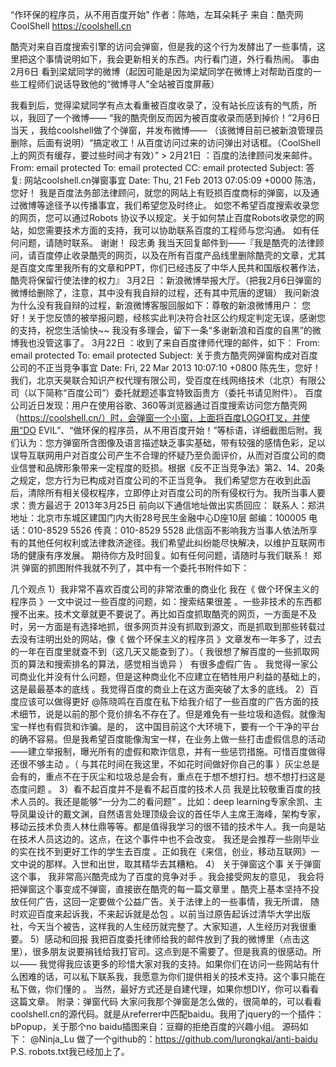 “作环保的程序员，从不用百度开始”
作者：陈皓，左耳朵耗子
来自：酷壳网 CoolShell https://coolshell.cn

酷壳对来自百度搜索引擎的访问会弹窗，但是我的这个行为发酵出了一些事情，这里把这个事情说明如下，我会更新相关的东西。内行看门道，外行看热闹。
事由 2月6日 看到梁斌同学的微博（起因可能是因为梁斌同学在微博上对帮助百度的一些工程师们说话导致他的“微博寻人”全站被百度屏蔽）

我看到后，觉得梁斌同学有点太看重被百度收录了，没有站长应该有的气质，所以，我回了一个微博—— “我的酷壳倒反而因为被百度收录而感到掉价！”2月6日当天 ，我给coolshell做了个弹窗，并发布微博—— （该微博目前已被新浪管理员删除，后面有说明）“搞定收工！从百度访问过来的访问弹出对话框。（CoolShell上的网页有缓存，要过些时间才有效）” >
2月21日 ：百度的法律顾问发来邮件。
From: email protected To: email protected CC: email protected Subject: 
答复: 网站coolshell.cn弹窗事宜 Date: Thu, 21 Feb 2013 07:05:09 +0000 陈浩，您好！ 我是百度法务部法律顾问，就您的网站上有贬损百度商标的弹窗，以及通过微博等途径予以传播事宜，我们希望您及时终止。 如您不希望百度搜索收录您的网页，您可以通过Robots 协议予以规定。关于如何禁止百度Robots收录您的网站，如您需要技术方面的支持，我可以协助联系百度的工程师与您沟通。 如有任何问题，请随时联系。 谢谢！ 段志勇
我当天回复邮件到——『我是酷壳的法律顾问，请百度停止收录酷壳的网页，以及在所有百度产品线里删除酷壳的文章，尤其是百度文库里我所有的文章和PPT，你们已经违反了中华人民共和国版权著作法，酷壳将保留行使法律的权力』
3月2日 ：新浪微博举报大厅。（把我2月6日弹窗的微博给删除了，注意，其中没有我自辩的过程，还有其中荒唐的逻辑）
我问新浪为什么没有我自辩的过程，新浪微博客服回服如下：尊敬的新浪微博用户： 您好！关于您反馈的被举报问题，经核实此判决符合社区公约规定判定无误，感谢您的支持，祝您生活愉快~~
我没有多理会，留下一条“多谢新浪和百度的自黑”的微博我也没管这事了。
3月22日 ：收到了来自百度律师代理的邮件，如下：
From: email protected To: email protected Subject: 关于贵方酷壳网弹窗构成对百度公司的不正当竞争事宜 Date: Fri, 22 Mar 2013 10:07:10 +0800 陈先生，您好！ 我们，北京天昊联合知识产权代理有限公司，受百度在线网络技术（北京）有限公司（以下简称“百度公司”）委托就题述事宜特致函贵方（委托书请见附件）。 百度公司近日发现：用户在使用谷歌、360等浏览器通过百度搜索访问您方酷壳网（https://coolshell.cn/）时，会弹窗一个小窗，上面将百度LOGO打叉，并使用“DO EVIL”、“做环保的程序员，从不用百度开始！”等标语，详细截图后附。我们认为：您方弹窗所含图像及语言描述缺乏事实基础，带有较强的感情色彩，足以误导互联网用户对百度公司产生不合理的怀疑乃至负面评价，从而对百度公司的商业信誉和品牌形象带来一定程度的贬损。根据《反不正当竞争法》第2、14、20条之规定，您方行为已构成对百度公司的不正当竞争。 我们希望您方在收到此函后，清除所有相关侵权程序，立即停止对百度公司的所有侵权行为。我所当事人要求：贵方最迟于 2013年3月25日 前向以下通信地址做出实质回应： 联系人：郑洪 地址：北京市东城区建国门内大街28号民生金融中心D座10层 邮编：100005 电话：010-8529 5526 传真：010-8529 5528 此信函不影响我方当事人依法所享有的其他任何权利或法律救济途径。我们希望此纠纷能尽快解决，以维护互联网市场的健康有序发展。 期待你方及时回复。如有任何问题，请随时与我们联系！ 郑洪
弹窗的抓图附件我就不列了，其中有一个委托书附件如下：

几个观点
1）我非常不喜欢百度公司的非常浓重的商业化 我在《 做个环保主义的程序员 》一文中说过一些百度的问题，如：搜索结果很差 。一些非技术的东西都搜不出来。技术文章就更不要说了。再比如百度抓取酷壳的网页，一方面是不及时，另一方面是有选择地抓，很多网页并没有抓取到源文，而是抓取到那些转载过去没有注明出处的网站，像《 做个环保主义的程序员 》文章发布一年多了，过去的一年在百度里就查不到（这几天又能查到了）。（ 我很想了解百度的一些抓取网页的算法和搜索排名的算法，感觉相当诡异 ）
有很多虚假广告 。 我觉得一家公司商业化并没有什么问题，但是这种商业化不应建立在牺牲用户利益的基础上的，这是最最基本的底线 。我觉得百度的商业上在这方面突破了太多的底线。
2）百度应该可以做得更好 @陈晓鸣在百度在私下给我介绍了一些百度的广告方面的技术细节，说是以前的那个竞价排名不存在了。但是难免有一些垃圾和造假。就像淘宝一样也有假货和诈骗。是的， 这中国目前这个大环境下，要有一个干净的平台的确不容易。但是我希望百度能像淘宝一样，在业务上做一些打击虚假信息的活动——建立举报制，曝光所有的虚假和欺诈信息，并有一些惩罚措施。可惜百度做得还很不够主动 。（ 与其花时间在我这里，不如花时间做好你自己的事 ）灰尘总是会有的，重点不在于灰尘和垃圾总是会有，重点在于想不想打扫。想不想打扫这是态度问题 。
3）看不起百度并不是看不起百度的技术人员 我是比较敬重百度的技术人员的。我还是能够“一分为二的看问题” 。比如：deep learning专家余凯、主导凤巢设计的戴文渊，自然语言处理顶级会议的首任华人主席王海峰，架构专家，移动云技术负责人林仕鼎等等。都是值得我学习的很不错的技术牛人。我一向是站在技术人员这边的。这点，在这个事件中也不会改变。 我还是会推荐一些刚毕业的实在找不到更好工作的学生去百度 。正如我在《来信，创业，移动互联网》一文中说的那样。入世和出世，取其精华去其糟粕。
4） 关于弹窗这个事 关于弹窗这个事， 我非常高兴酷壳成为了百度的竞争对手 。我会接受网友的意见， 我会将把弹窗这个事变成不弹窗，直接嵌在酷壳的每一篇文章里 。酷壳上基本坚持不投放任何广告，这回一定要做个公益广告。关于法律上的一些事情，我无所谓， 随时欢迎百度来起诉我，不来起诉就是怂包 。以前当过原告起诉过清华大学出版社，今天当个被告，这样我的人生经历就完整了。大家知道，人生经历对我很重要。
5）感动和回报 我把百度委托律师给我的邮件放到了我的微博里（点击这里），很多朋友说要捐钱给我打官司。这点到是不需要了。但是我真的很感动。所以—— 我觉得我应该更多的珍惜大家对我的支持。如果你们在访问一些网站有什么困难的话，可以私下联系我，我愿意为你们提供相关的技术支持。这个事只能在私下做，你们懂的 。 当然，最好方式还是自建代理，如果你想DIY，你可以看看这篇文章。
附录：弹窗代码 大家问我那个弹窗是怎么做的，很简单的，可以看看coolshell.cn的源代码。就是从referrer中匹配baidu。我用了jquery的一个插件：bPopup，关于那个no baidu插图来自：豆瓣的拒绝百度的兴趣小组。
源码如下： @Ninja_Lu 做了一个github的：https://github.com/lurongkai/anti-baidu
P.S. robots.txt我已经加上了。
